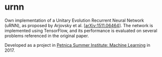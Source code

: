# urnn

Own implementation of a Unitary Evolution Recurrent Neural Network (uRNN), as proposed by Arjovsky et al. [[arXiv:1511.06464](https://arxiv.org/abs/1511.06464)]. The network is implemented using TensorFlow, and its performance is evaluated on several problems referenced in the original paper.

Developed as a project in [Petnica Summer Institute: Machine Learning](http://psiml.petnica.rs) in 2017.
